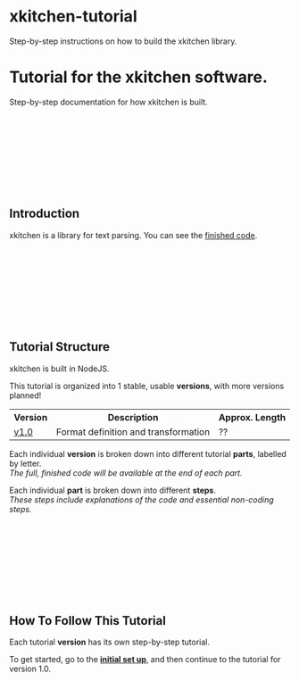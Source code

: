 # xkitchen-tutorial
Step-by-step instructions on how to build the xkitchen library. 


# Tutorial for the xkitchen software.
Step-by-step documentation for how xkitchen is built. 

<br/><br/><br/><br/><br/><br/><br/><br/>



##  Introduction

xkitchen is a library for text parsing.
You can see the [finished code](https://github.com/rooftop-media/xkitchen).

<br/><br/><br/><br/><br/><br/><br/><br/>



##  Tutorial Structure

xkitchen is built in NodeJS.

This tutorial is organized into 1 stable, usable **versions**, with more versions planned!    

<table>
 <tr>
  <th>Version</th>
  <th>Description</th>
  <th>Approx. Length</th>
 </tr>
 <tr>
  <td>
   <a href="https://github.com/rooftop-media/xkitchen-tutorial/blob/main/version1.0/tutorial.md">v1.0</a>
  </td>
  <td>Format definition and transformation</td>
  <td>??</td>
 </tr>
 <!--<tr>
  <td>
   <a href="https://github.com/rooftop-media/rooftop-media.org-tutorial/blob/main/version2.0/tutorial.md">v2.0</a>
  </td>
  <td>Text editor</td>
  <td>? hour, ? minutes</td>
 </tr>
 <tr>
  <td>
   <a href="https://github.com/rooftop-media/rooftop-media.org-tutorial/blob/main/version3.0/tutorial.md">v3.0</a>
  </td>
  <td>Components</td>
  <td>In progress</td>
 </tr>-->
</table>

<!--
-->


Each individual **version** is broken down into different tutorial **parts**, labelled by letter.  
*The full, finished code will be available at the end of each part.*  

Each individual **part** is broken down into different **steps**.   
*These steps include explanations of the code and essential non-coding steps.*

<br/><br/><br/><br/><br/><br/><br/><br/>



##  How To Follow This Tutorial

Each tutorial **version** has its own step-by-step tutorial.

To get started, go to the [**initial set up**](https://github.com/rooftop-media/xkitchen-tutorial/blob/main/setup.md), and then continue to the tutorial for version 1.0.

<!--- What if I added "first principles", or similar, here?  --->

<br/><br/><br/><br/><br/><br/><br/><br/>




